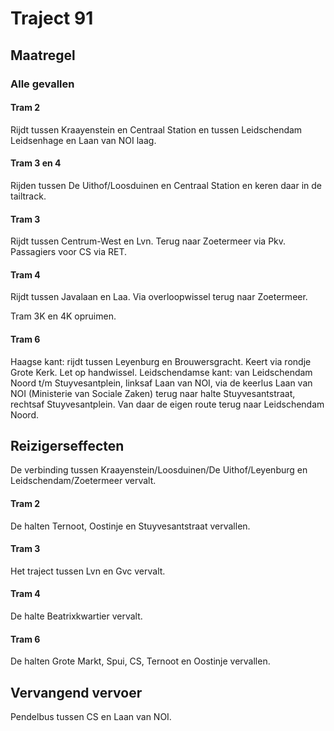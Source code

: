 # Traject 91
## Maatregel
### Alle gevallen

#### Tram 2
Rijdt tussen Kraayenstein en Centraal Station en tussen Leidschendam Leidsenhage en Laan van NOI laag.

#### Tram 3 en 4
Rijden tussen De Uithof/Loosduinen en Centraal Station en keren daar in de tailtrack.

#### Tram 3
Rijdt tussen Centrum-West en Lvn. Terug naar Zoetermeer via Pkv. Passagiers voor CS via RET.

#### Tram 4
Rijdt tussen Javalaan en Laa. Via overloopwissel terug naar Zoetermeer.

Tram 3K en 4K opruimen.

#### Tram 6
Haagse kant: rijdt tussen Leyenburg en Brouwersgracht. Keert via rondje Grote Kerk. Let op handwissel.
Leidschendamse kant: van Leidschendam Noord t/m Stuyvesantplein, linksaf Laan van NOI, via de keerlus Laan van NOI (Ministerie van Sociale Zaken) terug naar halte Stuyvesantstraat, rechtsaf Stuyvesantplein. Van daar de eigen route terug naar Leidschendam Noord.

## Reizigerseffecten
De verbinding tussen Kraayenstein/Loosduinen/De Uithof/Leyenburg en Leidschendam/Zoetermeer vervalt.

#### Tram 2
De halten Ternoot, Oostinje en Stuyvesantstraat vervallen.

#### Tram 3
Het traject tussen Lvn en Gvc vervalt.

#### Tram 4
De halte Beatrixkwartier vervalt.

#### Tram 6
De halten Grote Markt, Spui, CS, Ternoot en Oostinje vervallen.

## Vervangend vervoer
Pendelbus tussen CS en Laan van NOI.



